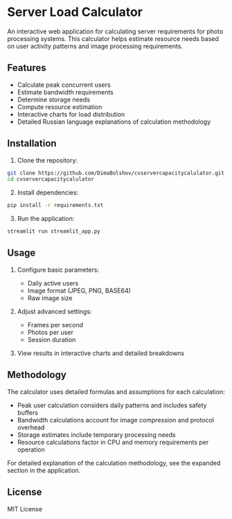# Server Load Calculator

An interactive web application for calculating server requirements for photo processing systems. This calculator helps estimate resource needs based on user activity patterns and image processing requirements.

## Features

- Calculate peak concurrent users
- Estimate bandwidth requirements
- Determine storage needs
- Compute resource estimation
- Interactive charts for load distribution
- Detailed Russian language explanations of calculation methodology

## Installation

1. Clone the repository:
```bash
git clone https://github.com/DimaBolshov/cvservercapacitycalulator.git
cd cvservercapacitycalulator
```

2. Install dependencies:
```bash
pip install -r requirements.txt
```

3. Run the application:
```bash
streamlit run streamlit_app.py
```

## Usage

1. Configure basic parameters:
   - Daily active users
   - Image format (JPEG, PNG, BASE64)
   - Raw image size

2. Adjust advanced settings:
   - Frames per second
   - Photos per user
   - Session duration

3. View results in interactive charts and detailed breakdowns

## Methodology

The calculator uses detailed formulas and assumptions for each calculation:

- Peak user calculation considers daily patterns and includes safety buffers
- Bandwidth calculations account for image compression and protocol overhead
- Storage estimates include temporary processing needs
- Resource calculations factor in CPU and memory requirements per operation

For detailed explanation of the calculation methodology, see the expanded section in the application.

## License

MIT License